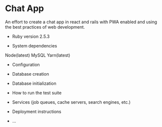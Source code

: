 # Chat App

An effort to create a chat app in react and rails with PWA enabled and using the best practices of web development.

* Ruby version
2.5.3

* System dependencies

Node(latest)
MySQL
Yarn(latest)

* Configuration

* Database creation

* Database initialization

* How to run the test suite

* Services (job queues, cache servers, search engines, etc.)

* Deployment instructions

* ...

